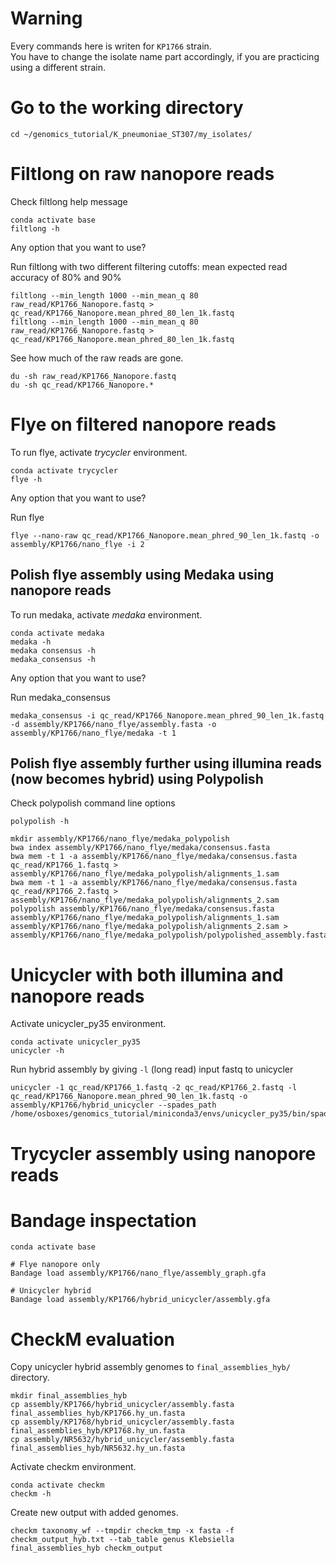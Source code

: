# Warning

Every commands here is writen for `KP1766` strain.\
You have to change the isolate name part accordingly, if you are practicing using a different strain.

# Go to the working directory

```
cd ~/genomics_tutorial/K_pneumoniae_ST307/my_isolates/
```

# Filtlong on raw nanopore reads

Check filtlong help message
```
conda activate base
filtlong -h
```
Any option that you want to use?

Run filtlong with two different filtering cutoffs: mean expected read accuracy of 80% and 90%
```
filtlong --min_length 1000 --min_mean_q 80 raw_read/KP1766_Nanopore.fastq > qc_read/KP1766_Nanopore.mean_phred_80_len_1k.fastq
filtlong --min_length 1000 --min_mean_q 80 raw_read/KP1766_Nanopore.fastq > qc_read/KP1766_Nanopore.mean_phred_80_len_1k.fastq
```

See how much of the raw reads are gone.
```
du -sh raw_read/KP1766_Nanopore.fastq
du -sh qc_read/KP1766_Nanopore.*
```

# Flye on filtered nanopore reads

To run flye, activate _trycycler_ environment.

```
conda activate trycycler
flye -h
```
Any option that you want to use?

Run flye
```
flye --nano-raw qc_read/KP1766_Nanopore.mean_phred_90_len_1k.fastq -o assembly/KP1766/nano_flye -i 2
```

## Polish flye assembly using Medaka using nanopore reads

To run medaka, activate _medaka_ environment.
```
conda activate medaka
medaka -h
medaka consensus -h
medaka_consensus -h
```
Any option that you want to use?

Run medaka_consensus
```
medaka_consensus -i qc_read/KP1766_Nanopore.mean_phred_90_len_1k.fastq -d assembly/KP1766/nano_flye/assembly.fasta -o assembly/KP1766/nano_flye/medaka -t 1
```

## Polish flye assembly further using illumina reads (now becomes hybrid) using Polypolish

Check polypolish command line options
```
polypolish -h
```

```
mkdir assembly/KP1766/nano_flye/medaka_polypolish
bwa index assembly/KP1766/nano_flye/medaka/consensus.fasta
bwa mem -t 1 -a assembly/KP1766/nano_flye/medaka/consensus.fasta qc_read/KP1766_1.fastq > assembly/KP1766/nano_flye/medaka_polypolish/alignments_1.sam
bwa mem -t 1 -a assembly/KP1766/nano_flye/medaka/consensus.fasta qc_read/KP1766_2.fastq > assembly/KP1766/nano_flye/medaka_polypolish/alignments_2.sam
polypolish assembly/KP1766/nano_flye/medaka/consensus.fasta assembly/KP1766/nano_flye/medaka_polypolish/alignments_1.sam assembly/KP1766/nano_flye/medaka_polypolish/alignments_2.sam > assembly/KP1766/nano_flye/medaka_polypolish/polypolished_assembly.fasta

```

# Unicycler with both illumina and nanopore reads

Activate unicycler_py35 environment.
```
conda activate unicycler_py35
unicycler -h
```

Run hybrid assembly by giving `-l` (long read) input fastq to unicycler
```
unicycler -1 qc_read/KP1766_1.fastq -2 qc_read/KP1766_2.fastq -l qc_read/KP1766_Nanopore.mean_phred_90_len_1k.fastq -o assembly/KP1766/hybrid_unicycler --spades_path /home/osboxes/genomics_tutorial/miniconda3/envs/unicycler_py35/bin/spades.py
```

# Trycycler assembly using nanopore reads


# Bandage inspectation

```
conda activate base

# Flye nanopore only
Bandage load assembly/KP1766/nano_flye/assembly_graph.gfa

# Unicycler hybrid
Bandage load assembly/KP1766/hybrid_unicycler/assembly.gfa
```

# CheckM evaluation

Copy unicycler hybrid assembly genomes to `final_assemblies_hyb/` directory.
```
mkdir final_assemblies_hyb
cp assembly/KP1766/hybrid_unicycler/assembly.fasta final_assemblies_hyb/KP1766.hy_un.fasta
cp assembly/KP1768/hybrid_unicycler/assembly.fasta final_assemblies_hyb/KP1768.hy_un.fasta
cp assembly/NR5632/hybrid_unicycler/assembly.fasta final_assemblies_hyb/NR5632.hy_un.fasta
```

Activate checkm environment.
```
conda activate checkm
checkm -h
```

Create new output with added genomes.
```
checkm taxonomy_wf --tmpdir checkm_tmp -x fasta -f checkm_output_hyb.txt --tab_table genus Klebsiella final_assemblies_hyb checkm_output
```
